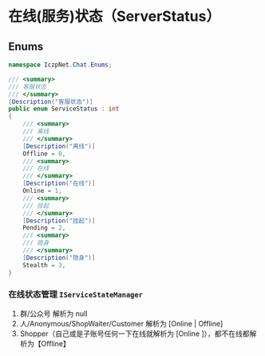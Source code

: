 # 在线(服务)状态（ServerStatus）

## Enums

```C#
namespace IczpNet.Chat.Enums;

/// <summary>
/// 客服状态
/// </summary>
[Description("客服状态")]
public enum ServiceStatus : int
{
    /// <summary>
    /// 离线
    /// </summary>
    [Description("离线")]
    Offline = 0,
    /// <summary>
    /// 在线
    /// </summary>
    [Description("在线")]
    Online = 1,
    /// <summary>
    /// 挂起
    /// </summary>
    [Description("挂起")]
    Pending = 2,
    /// <summary>
    /// 隐身
    /// </summary>
    [Description("隐身")]
    Stealth = 3,
}

```

### 在线状态管理 `IServiceStateManager`

1. 群/公众号 解析为 null
2. 人/Anonymous/ShopWaiter/Customer 解析为 [Online | Offline]
3. Shopper（自己或是子账号任何一下在线就解析为 [Online ]），都不在线都解析为【Offline】